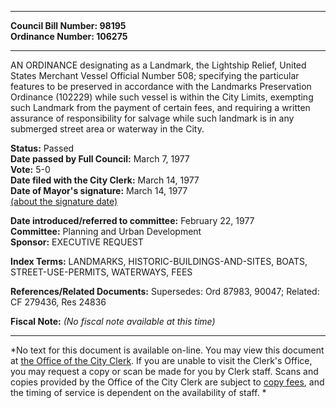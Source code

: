 * * * * *  
  
**Council Bill Number: [](#h0)[](#h2)98195**   
**Ordinance Number: 106275**  
  
* * * * *  
  
AN ORDINANCE designating as a Landmark, the Lightship Relief, United States Merchant Vessel Official Number 508; specifying the particular features to be preserved in accordance with the Landmarks Preservation Ordinance (102229) while such vessel is within the City Limits, exempting such Landmark from the payment of certain fees, and requiring a written assurance of responsibility for salvage while such landmark is in any submerged street area or waterway in the City.  
  
**Status:** Passed   
**Date passed by Full Council:** March 7, 1977   
**Vote:** 5-0   
**Date filed with the City Clerk:** March 14, 1977   
**Date of Mayor's signature:** March 14, 1977   
[(about the signature date)](/~public/approvaldate.htm)   
  
  
**Date introduced/referred to committee:** February 22, 1977   
**Committee:** Planning and Urban Development   
**Sponsor:** EXECUTIVE REQUEST   
  
**Index Terms:** LANDMARKS, HISTORIC-BUILDINGS-AND-SITES, BOATS, STREET-USE-PERMITS, WATERWAYS, FEES  
  
**References/Related Documents:** Supersedes: Ord 87983, 90047; Related: CF 279436, Res 24836  
  
**Fiscal Note:** *(No fiscal note available at this time)*  
  
* * * * *  
  
*No text for this document is available on-line. You may view this document at [the Office of the City Clerk](http://www.seattle.gov/leg/clerk/contactUs.htm). If you are unable to visit the Clerk's Office, you may request a copy or scan be made for you by Clerk staff. Scans and copies provided by the Office of the City Clerk are subject to [copy fees](http://clerk.seattle.gov/~public/clerkfees.htm), and the timing of service is dependent on the availability of staff. *  
  
  
